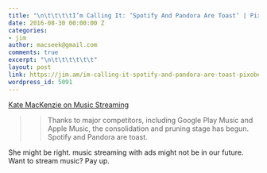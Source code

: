 ```yaml
---
title: "\n\t\t\t\tI’m Calling It: ‘Spotify And Pandora Are Toast’ | PixoBebo\t\t"
date: 2016-08-30 00:00:00 Z
categories:
- jim
author: macseek@gmail.com
comments: true
excerpt: "\n\t\t\t\t\t\t"
layout: post
link: https://jim.am/im-calling-it-spotify-and-pandora-are-toast-pixobebo/
wordpress_id: 5091
---
```


[Kate MacKenzie on Music Streaming](http://pixobebo.com/2016/08/im-calling-it-spotify-and-pandora-are-toast/)




<blockquote>

> 
> >  

> Thanks to major competitors, including Google Play Music and Apple Music, the consolidation and pruning stage has begun. Spotify and Pandora are toast.  

>  

>

> 
> </blockquote>




She might be right. music streaming with ads might not be in our future. Want to stream music? Pay up.


		
